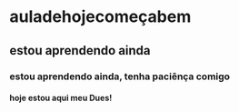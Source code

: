 # auladehojecomeçabem
## estou aprendendo ainda
### estou aprendendo ainda, tenha paciênça comigo
#### hoje estou aqui meu Dues!
